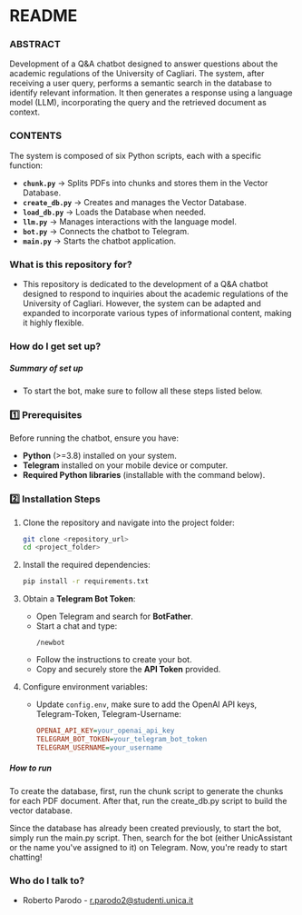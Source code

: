 # README #

### ABSTRACT ###

Development of a Q&A chatbot designed to answer questions about the academic 
regulations of the University of Cagliari. 
The system, after receiving a user query, performs a semantic search in 
the database to identify relevant information. 
It then generates a response using a language model (LLM), 
incorporating the query and the retrieved document as context.

### CONTENTS ###

The system is composed of six Python scripts, each with a specific function:

- **`chunk.py`** → Splits PDFs into chunks and stores them in the Vector Database.
- **`create_db.py`** → Creates and manages the Vector Database.
- **`load_db.py`** → Loads the Database when needed.
- **`llm.py`** → Manages interactions with the language model.
- **`bot.py`** → Connects the chatbot to Telegram.
- **`main.py`** → Starts the chatbot application.

### What is this repository for? ###

* This repository is dedicated to the development of a Q&A chatbot 
designed to respond to inquiries about the academic regulations 
of the University of Cagliari. 
However, the system can be adapted and expanded to 
incorporate various types of informational content, 
making it highly flexible.

### How do I get set up? ###

##### Summary of set up #####
* To start the bot, make sure to follow all these steps listed below.

### 1️⃣ Prerequisites
Before running the chatbot, ensure you have:
- **Python** (>=3.8) installed on your system.
- **Telegram** installed on your mobile device or computer.
- **Required Python libraries** (installable with the command below).

### 2️⃣ Installation Steps
1. Clone the repository and navigate into the project folder:
   ```bash
   git clone <repository_url>
   cd <project_folder>
   ```
2. Install the required dependencies:
   ```bash
   pip install -r requirements.txt
   ```
3. Obtain a **Telegram Bot Token**:
   - Open Telegram and search for **BotFather**.
   - Start a chat and type:
     ```
     /newbot
     ```
   - Follow the instructions to create your bot.
   - Copy and securely store the **API Token** provided.


4. Configure environment variables:
   - Update `config.env`, make sure to add the OpenAI API keys, Telegram-Token, Telegram-Username:
     ```ini
     OPENAI_API_KEY=your_openai_api_key
     TELEGRAM_BOT_TOKEN=your_telegram_bot_token
     TELEGRAM_USERNAME=your_username
     ```

##### How to run #####
To create the database, first, run the chunk script to generate the chunks for each PDF document. 
After that, run the create_db.py script to build the vector database.

Since the database has already been created previously, to start the bot, simply run the main.py script. 
Then, search for the bot (either UnicAssistant or the name you've assigned to it) on Telegram. 
Now, you're ready to start chatting!

### Who do I talk to? ###

* Roberto Parodo - r.parodo2@studenti.unica.it